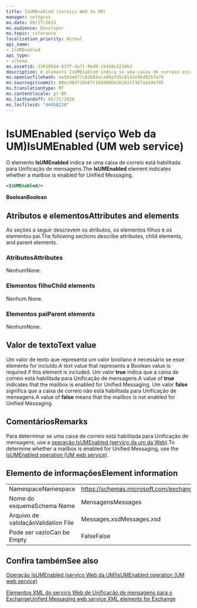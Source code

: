 ```yaml
---
title: IsUMEnabled (serviço Web da UM)
manager: sethgros
ms.date: 09/17/2015
ms.audience: Developer
ms.topic: reference
localization_priority: Normal
api_name:
- IsUMEnabled
api_type:
- schema
ms.assetid: 33810bbd-837f-4a71-9ed9-cb4b8c52186d
description: O elemento IsUMEnabled indica se uma caixa de correio está habilitada para Unificação de mensagens.
ms.openlocfilehash: ea5bde677c62664acad8afd5c8142e96d82b7a74
ms.sourcegitcommit: 88ec988f2bb67c1866d06b361615f3674a24e795
ms.translationtype: MT
ms.contentlocale: pt-BR
ms.lasthandoff: 05/31/2020
ms.locfileid: "44458226"
---
```

# <a name="isumenabled-um-web-service"></a><span data-ttu-id="a91ca-103">IsUMEnabled (serviço Web da UM)</span><span class="sxs-lookup"><span data-stu-id="a91ca-103">IsUMEnabled (UM web service)</span></span>

<span data-ttu-id="a91ca-104">O elemento **IsUMEnabled** indica se uma caixa de correio está habilitada para Unificação de mensagens.</span><span class="sxs-lookup"><span data-stu-id="a91ca-104">The **IsUMEnabled** element indicates whether a mailbox is enabled for Unified Messaging.</span></span> 
  
```xml
<IsUMEnabled/>
```

 <span data-ttu-id="a91ca-105">**Boolean**</span><span class="sxs-lookup"><span data-stu-id="a91ca-105">**Boolean**</span></span>
## <a name="attributes-and-elements"></a><span data-ttu-id="a91ca-106">Atributos e elementos</span><span class="sxs-lookup"><span data-stu-id="a91ca-106">Attributes and elements</span></span>

<span data-ttu-id="a91ca-107">As seções a seguir descrevem os atributos, os elementos filhos e os elementos pai.</span><span class="sxs-lookup"><span data-stu-id="a91ca-107">The following sections describe attributes, child elements, and parent elements.</span></span>
  
### <a name="attributes"></a><span data-ttu-id="a91ca-108">Atributos</span><span class="sxs-lookup"><span data-stu-id="a91ca-108">Attributes</span></span>

<span data-ttu-id="a91ca-109">Nenhum</span><span class="sxs-lookup"><span data-stu-id="a91ca-109">None.</span></span>
  
### <a name="child-elements"></a><span data-ttu-id="a91ca-110">Elementos filho</span><span class="sxs-lookup"><span data-stu-id="a91ca-110">Child elements</span></span>

<span data-ttu-id="a91ca-111">Nenhum.</span><span class="sxs-lookup"><span data-stu-id="a91ca-111">None.</span></span>
  
### <a name="parent-elements"></a><span data-ttu-id="a91ca-112">Elementos pai</span><span class="sxs-lookup"><span data-stu-id="a91ca-112">Parent elements</span></span>

<span data-ttu-id="a91ca-113">Nenhum</span><span class="sxs-lookup"><span data-stu-id="a91ca-113">None.</span></span>
  
## <a name="text-value"></a><span data-ttu-id="a91ca-114">Valor de texto</span><span class="sxs-lookup"><span data-stu-id="a91ca-114">Text value</span></span>

<span data-ttu-id="a91ca-115">Um valor de texto que representa um valor booliano é necessário se esse elemento for incluído.</span><span class="sxs-lookup"><span data-stu-id="a91ca-115">A text value that represents a Boolean value is required if this element is included.</span></span> <span data-ttu-id="a91ca-116">Um valor **true** indica que a caixa de correio está habilitada para Unificação de mensagens.</span><span class="sxs-lookup"><span data-stu-id="a91ca-116">A value of **true** indicates that the mailbox is enabled for Unified Messaging.</span></span> <span data-ttu-id="a91ca-117">Um valor **false** significa que a caixa de correio não está habilitada para Unificação de mensagens.</span><span class="sxs-lookup"><span data-stu-id="a91ca-117">A value of **false** means that the mailbox is not enabled for Unified Messaging.</span></span> 
  
## <a name="remarks"></a><span data-ttu-id="a91ca-118">Comentários</span><span class="sxs-lookup"><span data-stu-id="a91ca-118">Remarks</span></span>

<span data-ttu-id="a91ca-119">Para determinar se uma caixa de correio está habilitada para Unificação de mensagens, use a [operação IsUMEnabled (serviço da um da Web)](isumenabled-operation-um-web-service.md).</span><span class="sxs-lookup"><span data-stu-id="a91ca-119">To determine whether a mailbox is enabled for Unified Messaging, use the [IsUMEnabled operation (UM web service)](isumenabled-operation-um-web-service.md).</span></span>
  
## <a name="element-information"></a><span data-ttu-id="a91ca-120">Elemento de informações</span><span class="sxs-lookup"><span data-stu-id="a91ca-120">Element information</span></span>

|||
|:-----|:-----|
|<span data-ttu-id="a91ca-121">Namespace</span><span class="sxs-lookup"><span data-stu-id="a91ca-121">Namespace</span></span>  <br/> |https://schemas.microsoft.com/exchange/services/2006/messages  <br/> |
|<span data-ttu-id="a91ca-122">Nome do esquema</span><span class="sxs-lookup"><span data-stu-id="a91ca-122">Schema Name</span></span>  <br/> |<span data-ttu-id="a91ca-123">Mensagens</span><span class="sxs-lookup"><span data-stu-id="a91ca-123">Messages</span></span>  <br/> |
|<span data-ttu-id="a91ca-124">Arquivo de validação</span><span class="sxs-lookup"><span data-stu-id="a91ca-124">Validation File</span></span>  <br/> |<span data-ttu-id="a91ca-125">Messages.xsd</span><span class="sxs-lookup"><span data-stu-id="a91ca-125">Messages.xsd</span></span>  <br/> |
|<span data-ttu-id="a91ca-126">Pode ser vazio</span><span class="sxs-lookup"><span data-stu-id="a91ca-126">Can be Empty</span></span>  <br/> |<span data-ttu-id="a91ca-127">False</span><span class="sxs-lookup"><span data-stu-id="a91ca-127">False</span></span>  <br/> |
   
## <a name="see-also"></a><span data-ttu-id="a91ca-128">Confira também</span><span class="sxs-lookup"><span data-stu-id="a91ca-128">See also</span></span>



[<span data-ttu-id="a91ca-129">Operação IsUMEnabled (serviço Web da UM)</span><span class="sxs-lookup"><span data-stu-id="a91ca-129">IsUMEnabled operation (UM web service)</span></span>](isumenabled-operation-um-web-service.md)


[<span data-ttu-id="a91ca-130">Elementos XML do serviço Web de Unificação de mensagens para o Exchange</span><span class="sxs-lookup"><span data-stu-id="a91ca-130">Unified Messaging web service XML elements for Exchange</span></span>](unified-messaging-web-service-xml-elements-for-exchange.md)

